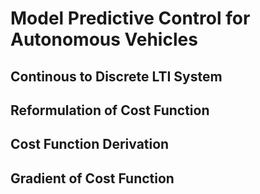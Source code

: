 # Model Predictive Control for Autonomous Vehicles

## Continous to Discrete LTI System

## Reformulation of Cost Function

## Cost Function Derivation

## Gradient of Cost Function